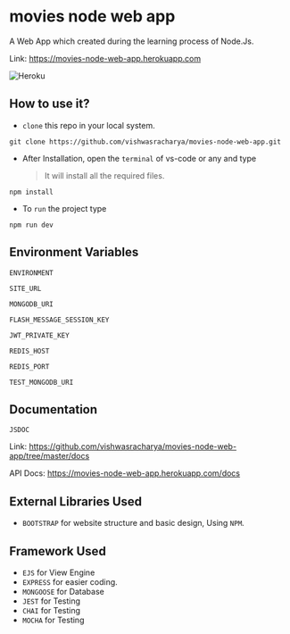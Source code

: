 # movies node web app

A Web App which created during the learning process of Node.Js.

Link: https://movies-node-web-app.herokuapp.com

![Heroku](http://heroku-badge.herokuapp.com/?app=heroku-badge&root=projects.html)

## How to use it?

- `clone` this repo in your local system.

```
git clone https://github.com/vishwasracharya/movies-node-web-app.git
```

- After Installation, open the `terminal` of vs-code or any and type
  > It will install all the required files.

```
npm install
```

- To `run` the project type

```
npm run dev
```

## Environment Variables

`ENVIRONMENT`

`SITE_URL`

`MONGODB_URI`

`FLASH_MESSAGE_SESSION_KEY`

`JWT_PRIVATE_KEY`

`REDIS_HOST`

`REDIS_PORT`

`TEST_MONGODB_URI`

## Documentation

`JSDOC`

Link: https://github.com/vishwasracharya/movies-node-web-app/tree/master/docs

API Docs: https://movies-node-web-app.herokuapp.com/docs

## External Libraries Used

- `BOOTSTRAP` for website structure and basic design, Using `NPM`.

## Framework Used

- `EJS` for View Engine
- `EXPRESS` for easier coding.
- `MONGOOSE` for Database
- `JEST` for Testing
- `CHAI` for Testing
- `MOCHA` for Testing
